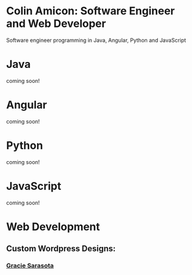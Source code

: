 # Colin Amicon: Software Engineer and Web Developer

Software engineer programming in Java, Angular, Python and JavaScript

# Java
coming soon!

# Angular
coming soon!

# Python
coming soon!

# JavaScript
coming soon!

# Web Development
## Custom Wordpress Designs:
### [Gracie Sarasota](https://gracie-sarasota.com/)
